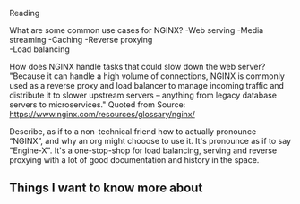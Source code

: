 Reading


What are some common use cases for NGINX?
-Web serving
-Media streaming
-Caching
-Reverse proxying  
-Load balancing

How does NGINX handle tasks that could slow down the web server?
"Because it can handle a high volume of connections, NGINX is commonly used as a reverse proxy and load balancer to manage incoming traffic and distribute it to slower upstream servers – anything from legacy database servers to microservices."
Quoted from Source: https://www.nginx.com/resources/glossary/nginx/

Describe, as if to a non-technical friend how to actually pronounce “NGINX”, and why an org might chooose to use it.
It's pronounce as if to say "Engine-X".  It's a one-stop-shop for load balancing, serving and reverse proxying with a lot of good documentation and history in the space.

## Things I want to know more about
